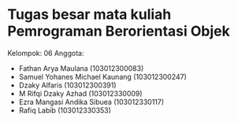 # Tugas besar mata kuliah Pemrograman Berorientasi Objek

Kelompok: 06
Anggota:

- Fathan Arya Maulana (103012300083)
- Samuel Yohanes Michael Kaunang (103012300247)
- Dzaky Alfaris (103012300391)
- M Rifqi Dzaky Azhad (103012330009)
- Ezra Mangasi Andika Sibuea (103012330117)
- Rafiq Labib (103012330353)
